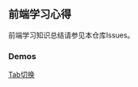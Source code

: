 ## 前端学习心得
前端学习知识总结请参见本仓库Issues。

### Demos
[Tab切换](http://htmlpreview.github.io/?https://github.com/SpontaLeo/learning/blob/master/Tab%E6%95%88%E6%9E%9CDemo)
